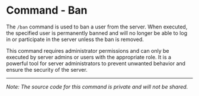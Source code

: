 # Command - Ban

The `/ban` command is used to ban a user from the server. When executed, the specified user is permanently banned and will no longer be able to log in or participate in the server unless the ban is removed.

This command requires administrator permissions and can only be executed by server admins or users with the appropriate role. It is a powerful tool for server administrators to prevent unwanted behavior and ensure the security of the server.

---

*Note: The source code for this command is private and will not be shared.*

<!-- 📄 Last edited by SyntexDev -->
